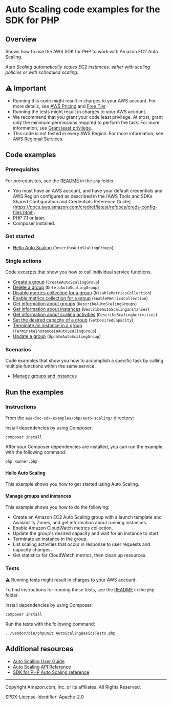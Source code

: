 # Auto Scaling code examples for the SDK for PHP

## Overview

Shows how to use the AWS SDK for PHP to work with Amazon EC2 Auto Scaling.

<!--custom.overview.start-->
<!--custom.overview.end-->

_Auto Scaling automatically scales EC2 instances, either with scaling policies or with scheduled scaling._

## ⚠ Important

* Running this code might result in charges to your AWS account. For more details, see [AWS Pricing](https://aws.amazon.com/pricing/) and [Free Tier](https://aws.amazon.com/free/).
* Running the tests might result in charges to your AWS account.
* We recommend that you grant your code least privilege. At most, grant only the minimum permissions required to perform the task. For more information, see [Grant least privilege](https://docs.aws.amazon.com/IAM/latest/UserGuide/best-practices.html#grant-least-privilege).
* This code is not tested in every AWS Region. For more information, see [AWS Regional Services](https://aws.amazon.com/about-aws/global-infrastructure/regional-product-services).

<!--custom.important.start-->
<!--custom.important.end-->

## Code examples

### Prerequisites

For prerequisites, see the [README](../../README.md#Prerequisites) in the `php` folder.


<!--custom.prerequisites.start-->
- You must have an AWS account, and have your default credentials and AWS Region configured as described in
  the [AWS Tools and SDKs Shared Configuration and Credentials Reference Guide]
  (https://docs.aws.amazon.com/credref/latest/refdocs/creds-config-files.html).
- PHP 7.1 or later.
- Composer installed.
<!--custom.prerequisites.end-->

### Get started

- [Hello Auto Scaling](GettingStartedWithAutoScaling.php#L245) (`DescribeAutoScalingGroups`)


### Single actions

Code excerpts that show you how to call individual service functions.

- [Create a group](AutoScalingService.php#L23) (`CreateAutoScalingGroup`)
- [Delete a group](AutoScalingService.php#L62) (`DeleteAutoScalingGroup`)
- [Disable metrics collection for a group](AutoScalingService.php#L177) (`DisableMetricsCollection`)
- [Enable metrics collection for a group](AutoScalingService.php#L167) (`EnableMetricsCollection`)
- [Get information about groups](AutoScalingService.php#L72) (`DescribeAutoScalingGroups`)
- [Get information about instances](AutoScalingService.php#L149) (`DescribeAutoScalingInstances`)
- [Get information about scaling activities](AutoScalingService.php#L158) (`DescribeScalingActivities`)
- [Set the desired capacity of a group](AutoScalingService.php#L139) (`SetDesiredCapacity`)
- [Terminate an instance in a group](AutoScalingService.php#L86) (`TerminateInstanceInAutoScalingGroup`)
- [Update a group](AutoScalingService.php#L43) (`UpdateAutoScalingGroup`)

### Scenarios

Code examples that show you how to accomplish a specific task by calling multiple
functions within the same service.

- [Manage groups and instances](GettingStartedWithAutoScaling.php)


<!--custom.examples.start-->
<!--custom.examples.end-->

## Run the examples

### Instructions


<!--custom.instructions.start-->
From the `aws-doc-sdk-examples/php/auto-scaling/` directory:

Install dependencies by using Composer:

```
composer install
```

After your Composer dependencies are installed, you can run the example with the
following command:

```
php Runner.php
```
<!--custom.instructions.end-->

#### Hello Auto Scaling

This example shows you how to get started using Auto Scaling.



#### Manage groups and instances

This example shows you how to do the following:

- Create an Amazon EC2 Auto Scaling group with a launch template and Availability Zones, and get information about running instances.
- Enable Amazon CloudWatch metrics collection.
- Update the group's desired capacity and wait for an instance to start.
- Terminate an instance in the group.
- List scaling activities that occur in response to user requests and capacity changes.
- Get statistics for CloudWatch metrics, then clean up resources.

<!--custom.scenario_prereqs.auto-scaling_Scenario_GroupsAndInstances.start-->
<!--custom.scenario_prereqs.auto-scaling_Scenario_GroupsAndInstances.end-->


<!--custom.scenarios.auto-scaling_Scenario_GroupsAndInstances.start-->
<!--custom.scenarios.auto-scaling_Scenario_GroupsAndInstances.end-->

### Tests

⚠ Running tests might result in charges to your AWS account.


To find instructions for running these tests, see the [README](../../README.md#Tests)
in the `php` folder.



<!--custom.tests.start-->
Install dependencies by using Composer:

```
composer install
```
Run the tests with the following command:
```
../vendor/bin/phpunit AutoScalingBasicsTests.php
```

<!--custom.tests.end-->

## Additional resources

- [Auto Scaling User Guide](https://docs.aws.amazon.com/autoscaling/ec2/userguide/what-is-amazon-ec2-auto-scaling.html)
- [Auto Scaling API Reference](https://docs.aws.amazon.com/autoscaling/ec2/APIReference/Welcome.html)
- [SDK for PHP Auto Scaling reference](https://docs.aws.amazon.com/aws-sdk-php/v3/api/namespace-Aws.Auto-scaling.html)

<!--custom.resources.start-->
<!--custom.resources.end-->

---

Copyright Amazon.com, Inc. or its affiliates. All Rights Reserved.

SPDX-License-Identifier: Apache-2.0